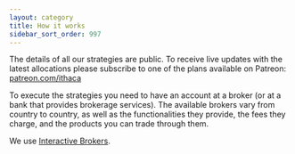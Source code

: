 ```yaml
---
layout: category
title: How it works
sidebar_sort_order: 997
---
```


The details of all our strategies are public. To receive live updates with the latest allocations please subscribe to one of the plans available on Patreon: [patreon.com/ithaca](https://www.patreon.com/ithaca "Go to Patreon page")

To execute the strategies you need to have an account at a broker (or at a bank that provides brokerage services). The available brokers vary from country to country, as well as the functionalities they provide, the fees they charge, and the products you can trade through them.

We use [Interactive Brokers](https://www.interactivebrokers.com).
